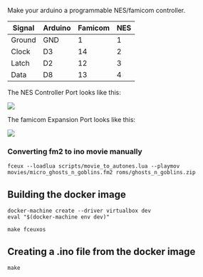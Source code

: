 Make your arduino a programmable NES/famicom controller.

Signal | Arduino | Famicom | NES
-------|---------|---------|----
Ground |  GND    | 1       | 1
Clock  |  D3     | 14      | 2
Latch  |  D2     | 12      | 3
Data   |  D8     | 13      | 4


The NES Controller Port looks like this:

![](nes-controller-pinout.png)

The famicom Expansion Port looks like this:

![](famicom-expansion-pinout.jpg)

### Converting fm2 to ino movie manually

    fceux --loadlua scripts/movie_to_autones.lua --playmov movies/micro_ghosts_n_goblins.fm2 roms/ghosts_n_goblins.zip

## Building the docker image

    docker-machine create --driver virtualbox dev
    eval "$(docker-machine env dev)"

    make fceuxos

## Creating a .ino file from the docker image

    make
